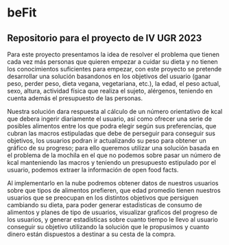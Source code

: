 # beFit
## Repositorio para el proyecto de IV UGR 2023

Para este proyecto presentamos la idea de resolver el problema que tienen cada vez más personas que quieren empezar a cuidar su dieta y no tienen los conocimientos suficientes para empezar, con este proyecto se pretende desarrollar una solución basandonos en los objetivos del usuario (ganar peso, perder peso, dieta vegana, vegetariana, etc.), la edad, el peso actual, sexo, altura, actividad física que realiza el sujeto, alérgenos, teniendo en cuenta además el presupuesto de las personas.

Nuestra solución dara respuesta al cálculo de un número orientativo de kcal que debera ingerir diariamente el usuario, así como ofrecer una serie de posibles alimentos entre los que podra elegir según sus preferencias, que cubran las macros estipuladas que debe de perseguir para conseguir sus objetivos, los usuarios podran ir actualizando su peso para obtener un gráfico de su progreso; para ello queremos utilizar una solución basada en el problema de la mochila en el que no podemos sobre pasar un número de kcal manteniendo las macros y teniendo un presupuesto estipulado por el usuario, podemos extraer la información de open food facts.

Al implementarlo en la nube podremos obtener datos de nuestros usuarios sobre que tipos de alimentos prefieren, que edad promedio tienen nuestros usuarios que se preocupan en los distintos objetivos que persiguen cambiando su dieta, para poder generar estadisticas de consumo de alimentos y planes de tipo de usuarios, visualizar graficos del progreso de los usuarios, y generar estadísticas sobre cuanto tiempo le llevo al usuario conseguir su objetivo utilizando 
la solución que le propusimos y cuanto dinero están dispuestos a destinar a su cesta de la compra. 
